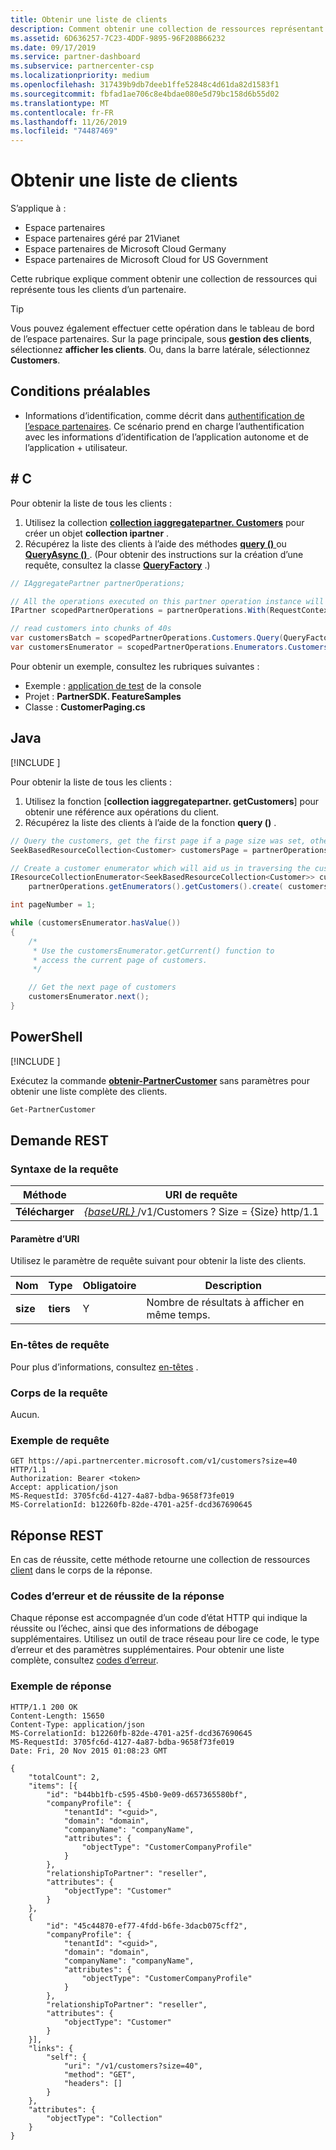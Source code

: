 ```yaml
---
title: Obtenir une liste de clients
description: Comment obtenir une collection de ressources représentant tous les clients d’un partenaire.
ms.assetid: 6D636257-7C23-4DDF-9895-96F208B66232
ms.date: 09/17/2019
ms.service: partner-dashboard
ms.subservice: partnercenter-csp
ms.localizationpriority: medium
ms.openlocfilehash: 317439b9db7deeb1ffe52848c4d61da82d1583f1
ms.sourcegitcommit: fbfad1ae706c8e4bdae080e5d79bc158d6b55d02
ms.translationtype: MT
ms.contentlocale: fr-FR
ms.lasthandoff: 11/26/2019
ms.locfileid: "74487469"
---
```

# <a name="get-a-list-of-customers"></a>Obtenir une liste de clients

S’applique à :

- Espace partenaires
- Espace partenaires géré par 21Vianet
- Espace partenaires de Microsoft Cloud Germany
- Espace partenaires de Microsoft Cloud for US Government

Cette rubrique explique comment obtenir une collection de ressources qui représente tous les clients d’un partenaire.

> [!TIP]
> Vous pouvez également effectuer cette opération dans le tableau de bord de l’espace partenaires. Sur la page principale, sous **gestion des clients**, sélectionnez **afficher les clients**. Ou, dans la barre latérale, sélectionnez **Customers**.

## <a name="prerequisites"></a>Conditions préalables

- Informations d’identification, comme décrit dans [authentification de l’espace partenaires](partner-center-authentication.md). Ce scénario prend en charge l’authentification avec les informations d’identification de l’application autonome et de l’application + utilisateur.

## <a name="c"></a>\# C

Pour obtenir la liste de tous les clients :

1. Utilisez la collection [**collection iaggregatepartner. Customers**](https://docs.microsoft.com/dotnet/api/microsoft.store.partnercenter.ipartner.customers) pour créer un objet **collection ipartner** .
2. Récupérez la liste des clients à l’aide des méthodes [**query ()** ](https://docs.microsoft.com/dotnet/api/microsoft.store.partnercenter.customers.icustomercollection.query) ou [**QueryAsync ()** ](https://docs.microsoft.com/dotnet/api/microsoft.store.partnercenter.customers.icustomercollection.queryasync) . (Pour obtenir des instructions sur la création d’une requête, consultez la classe [**QueryFactory**](https://docs.microsoft.com/dotnet/api/microsoft.store.partnercenter.models.query.queryfactory) .)

``` csharp
// IAggregatePartner partnerOperations;

// All the operations executed on this partner operation instance will share the same correlation Id but will differ in request Id
IPartner scopedPartnerOperations = partnerOperations.With(RequestContextFactory.Instance.Create(Guid.NewGuid()));

// read customers into chunks of 40s
var customersBatch = scopedPartnerOperations.Customers.Query(QueryFactory.Instance.BuildIndexedQuery(40));
var customersEnumerator = scopedPartnerOperations.Enumerators.Customers.Create(customersBatch);
```

Pour obtenir un exemple, consultez les rubriques suivantes :

- Exemple : [application de test](console-test-app.md) de la console
- Projet : **PartnerSDK. FeatureSamples**
- Classe : **CustomerPaging.cs**

## <a name="java"></a>Java

[!INCLUDE [<Partner Center Java SDK support details>](<../includes/java-sdk-support.md>)]

Pour obtenir la liste de tous les clients :

1. Utilisez la fonction [**collection iaggregatepartner. getCustomers**] pour obtenir une référence aux opérations du client.
2. Récupérez la liste des clients à l’aide de la fonction **query ()** .

```java
// Query the customers, get the first page if a page size was set, otherwise get all customers
SeekBasedResourceCollection<Customer> customersPage = partnerOperations.getCustomers().query(QueryFactory.getInstance().buildIndexedQuery(40));

// Create a customer enumerator which will aid us in traversing the customer pages
IResourceCollectionEnumerator<SeekBasedResourceCollection<Customer>> customersEnumerator =
    partnerOperations.getEnumerators().getCustomers().create( customersPage );

int pageNumber = 1;

while (customersEnumerator.hasValue())
{
    /*
     * Use the customersEnumerator.getCurrent() function to
     * access the current page of customers.
     */

    // Get the next page of customers
    customersEnumerator.next();
}
```

## <a name="powershell"></a>PowerShell

[!INCLUDE [<Partner Center PowerShell module support details>](<../includes/powershell-module-support.md>)]

Exécutez la commande [**obtenir-PartnerCustomer**](https://github.com/Microsoft/Partner-Center-PowerShell/blob/master/docs/help/Get-PartnerCustomer.md) sans paramètres pour obtenir une liste complète des clients.

```powershell
Get-PartnerCustomer
```

## <a name="rest-request"></a>Demande REST

### <a name="request-syntax"></a>Syntaxe de la requête

| Méthode  | URI de requête                                                                   |
|---------|-------------------------------------------------------------------------------|
| **Télécharger** | [ *{baseURL}* ](partner-center-rest-urls.md)/v1/Customers ? Size = {Size} http/1.1 |

#### <a name="uri-parameter"></a>Paramètre d’URI

Utilisez le paramètre de requête suivant pour obtenir la liste des clients.

| Nom     | Type    | Obligatoire | Description                                        |
|----------|---------|----------|----------------------------------------------------|
| **size** | **tiers** | Y        | Nombre de résultats à afficher en même temps. |

### <a name="request-headers"></a>En-têtes de requête

Pour plus d’informations, consultez [en-têtes](headers.md) .

### <a name="request-body"></a>Corps de la requête

Aucun.

### <a name="request-example"></a>Exemple de requête

```http
GET https://api.partnercenter.microsoft.com/v1/customers?size=40 HTTP/1.1
Authorization: Bearer <token>
Accept: application/json
MS-RequestId: 3705fc6d-4127-4a87-bdba-9658f73fe019
MS-CorrelationId: b12260fb-82de-4701-a25f-dcd367690645
```

## <a name="rest-response"></a>Réponse REST

En cas de réussite, cette méthode retourne une collection de ressources [client](customer-resources.md#customer) dans le corps de la réponse.

### <a name="response-success-and-error-codes"></a>Codes d’erreur et de réussite de la réponse

Chaque réponse est accompagnée d’un code d’état HTTP qui indique la réussite ou l’échec, ainsi que des informations de débogage supplémentaires. Utilisez un outil de trace réseau pour lire ce code, le type d’erreur et des paramètres supplémentaires. Pour obtenir une liste complète, consultez [codes d’erreur](error-codes.md).

### <a name="response-example"></a>Exemple de réponse

```http
HTTP/1.1 200 OK
Content-Length: 15650
Content-Type: application/json
MS-CorrelationId: b12260fb-82de-4701-a25f-dcd367690645
MS-RequestId: 3705fc6d-4127-4a87-bdba-9658f73fe019
Date: Fri, 20 Nov 2015 01:08:23 GMT

{
    "totalCount": 2,
    "items": [{
        "id": "b44bb1fb-c595-45b0-9e09-d657365580bf",
        "companyProfile": {
            "tenantId": "<guid>",
            "domain": "domain",
            "companyName": "companyName",
            "attributes": {
                "objectType": "CustomerCompanyProfile"
            }
        },
        "relationshipToPartner": "reseller",
        "attributes": {
            "objectType": "Customer"
        }
    },
    {
        "id": "45c44870-ef77-4fdd-b6fe-3dacb075cff2",
        "companyProfile": {
            "tenantId": "<guid>",
            "domain": "domain",
            "companyName": "companyName",
            "attributes": {
                "objectType": "CustomerCompanyProfile"
            }
        },
        "relationshipToPartner": "reseller",
        "attributes": {
            "objectType": "Customer"
        }
    }],
    "links": {
        "self": {
            "uri": "/v1/customers?size=40",
            "method": "GET",
            "headers": []
        }
    },
    "attributes": {
        "objectType": "Collection"
    }
}
```
